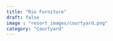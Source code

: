 ```yaml
---
title: "Rio Furniture"
draft: false
image : "resort_images/courtyard.png"
category: "Courtyard"
---
```

